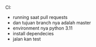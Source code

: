 CI:
- running saat pull requests
- dan tujuan branch nya adalah master
- environment nya python 3.11
- install dependecies
- jalan kan test